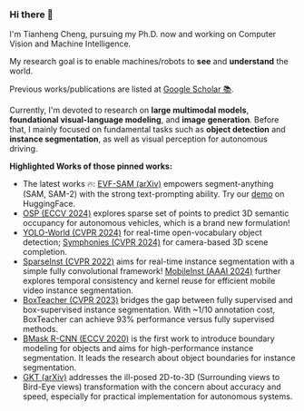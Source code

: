 ### Hi there 👋

I'm Tianheng Cheng, pursuing my Ph.D. now and working on Computer Vision and Machine Intelligence.

My research goal is to enable machines/robots to **see** and **understand** the world.

Previous works/publications are listed at [Google Scholar 📚](https://scholar.google.com/citations?user=PH8rJHYAAAAJ).

Currently, I'm devoted to research on **large multimodal models**, **foundational visual-language modeling**, and **image generation**. Before that, I mainly focused on fundamental tasks such as **object detection** and **instance segmentation**, as well as visual perception for autonomous driving.

**Highlighted Works of those pinned works:**

* The latest works 🔥: [EVF-SAM (arXiv)](https://github.com/hustvl/EVF-SAM) empowers segment-anything (SAM, SAM-2) with the strong text-prompting ability. Try our [demo](https://github.com/hustvl/EVF-SAM) on HuggingFace.
* [OSP (ECCV 2024)](https://github.com/hustvl/osp) explores sparse set of points to predict 3D semantic occupancy for autonomous vehicles, which is a brand new formulation!
* [YOLO-World (CVPR 2024)](https://github.com/AILab-CVC/YOLO-World) for real-time open-vocabulary object detection; [Symphonies (CVPR 2024)](https://github.com/hustvl/Symphonies) for camera-based 3D scene completion.
* [SparseInst (CVPR 2022)](https://github.com/hustvl/SparseInst) aims for real-time instance segmentation with a simple fully convolutional framework! [MobileInst (AAAI 2024)](https://ojs.aaai.org/index.php/AAAI/article/view/28555) further explores temporal consistency and kernel reuse for efficient mobile video instance segmentation.
* [BoxTeacher (CVPR 2023)](https://github.com/hustvl/BoxTeacher) bridges the gap between fully supervised and box-supervised instance segmentation. With ~1/10 annotation cost, BoxTeacher can achieve 93% performance versus fully supervised methods.
* [BMask R-CNN (ECCV 2020)](https://github.com/hustvl/BMaskR-CNN) is the first work to introduce boundary modeling for objects and aims for high-performance instance segmentation. It leads the research about object boundaries for instance segmentation.
* [GKT (arXiv)](https://github.com/hustvl/GKT) addresses the ill-posed 2D-to-3D (Surrounding views to Bird-Eye views) transformation with the concern about accuracy and speed, especially for practical implementation for autonomous systems.
